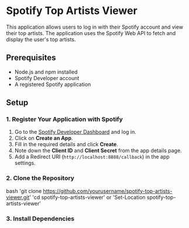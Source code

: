 # Spotify Top Artists Viewer

This application allows users to log in with their Spotify account and view their top artists. The application uses the Spotify Web API to fetch and display the user's top artists.

## Prerequisites

- Node.js and npm installed
- Spotify Developer account
- A registered Spotify application

## Setup

### 1. Register Your Application with Spotify

1. Go to the [Spotify Developer Dashboard](https://developer.spotify.com/dashboard/applications) and log in.
2. Click on **Create an App**.
3. Fill in the required details and click **Create**.
4. Note down the **Client ID** and **Client Secret** from the app details page.
5. Add a Redirect URI (`http://localhost:8888/callback`) in the app settings.

### 2. Clone the Repository

bash
'git clone https://github.com/yourusername/spotify-top-artists-viewer.git'
'cd spotify-top-artists-viewer' or 'Set-Location spotify-top-artists-viewer'

### 3. Install Dependencies
